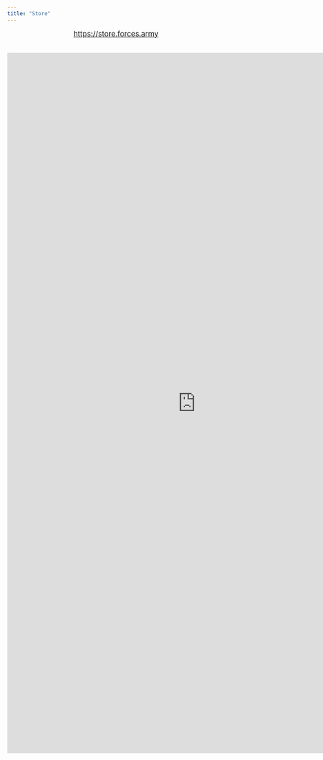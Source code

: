 ```yaml
---
title: "Store"
---
```


<div style="text-align: center;">
  <span style="font-size: larger;">
    <a href="https://store.forces.army" rel="alternate me" target="_blank" title="">https://store.forces.army</a>
  </span><br />
  &nbsp;<br />
  &nbsp;
</div>

<iframe allowtransparency="true" height="1625" scrolling="no" src="http://astore.amazon.ca/forces-army-20" style="border: none; display: block; margin-left: auto; margin-right: auto; padding: 0; overflow: hidden;" width="871"></iframe>

<p>&nbsp;</p>
